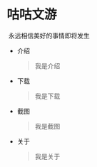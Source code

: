 # **咕咕文游**

​								永远相信美好的事情即将发生

- 介绍

  > 我是介绍

- 下载

  > 我是下载

- 截图

  > 我是截图

- 关于

  > 我是关于
   

